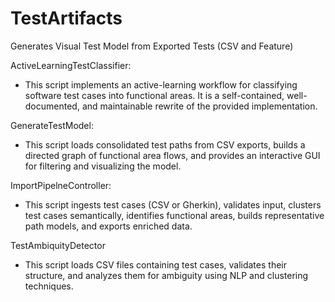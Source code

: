 # TestArtifacts
Generates Visual Test Model from Exported Tests (CSV and Feature)

ActiveLearningTestClassifier: 
- This script implements an active-learning workflow for classifying software
test cases into functional areas. It is a self-contained, well-documented,
and maintainable rewrite of the provided implementation.

GenerateTestModel:
- This script loads consolidated test paths from CSV exports,
builds a directed graph of functional area flows, and provides
an interactive GUI for filtering and visualizing the model.

ImportPipelneController:
- This script ingests test cases (CSV or Gherkin), validates input,
clusters test cases semantically, identifies functional areas,
builds representative path models, and exports enriched data.

TestAmbiquityDetector
- This script loads CSV files containing test cases, validates their structure,
and analyzes them for ambiguity using NLP and clustering techniques.
